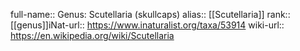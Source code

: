 

full-name:: Genus: Scutellaria (skullcaps)
alias:: [[Scutellaria]]
rank:: [[genus]]iNat-url:: https://www.inaturalist.org/taxa/53914
wiki-url:: https://en.wikipedia.org/wiki/Scutellaria